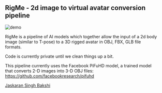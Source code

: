 ## RigMe - 2d image to virtual avatar conversion pipeline

![demo](https://raw.githubusercontent.com/tonightio/rigmebase/gh-pages/demo.jpg)

RigMe is a pipeline of AI models which together allow the input of a 2d body image (similar to T-pose) to a 3D rigged avatar in OBJ, FBX, GLB file formats.

Code is currently private until we clean things up a bit.

 This pipeline currently uses the Facebook PiFuHD model, a trained model that converts 2-D images into 3-D OBJ files: https://github.com/facebookresearch/pifuhd
   
 <a class="LI-simple-link" href='https://www.linkedin.com/in/jas-bakshi?trk=profile-badge'>
        Jaskaran Singh Bakshi
     </a>
